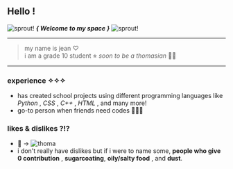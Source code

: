 ## Hello !

![sprout!](https://user-images.githubusercontent.com/90890274/160063059-046675f4-2c02-43a0-8b46-e9d05f76cd24.gif) ***{ Welcome to my space }*** ![sprout!](https://user-images.githubusercontent.com/90890274/160063069-dbc7c25c-2ea1-4b8d-ba2a-7a0da502ef7d.gif)

---

> my name is jean ♡ <br />
> i am a grade 10 student ⭐︎
*soon to be a thomasian* 💛🐯

---

### experience ✧✧✧

+ has created school projects using different programming languages like _Python_ , _CSS_ , _C++_ , _HTML_ , and many more!
+ go-to person when friends need codes 👩🏻‍💻

### likes & dislikes ?!?

+ 👀 -> ![thoma](https://user-images.githubusercontent.com/90890274/160063086-b5693d41-ecd2-439f-a3c0-9ce0ef56c76c.png)
+ i don't really have dislikes but if i were to name some, **people who give 0 contribution** , **sugarcoating**, **oily/salty food** , and **dust**.
